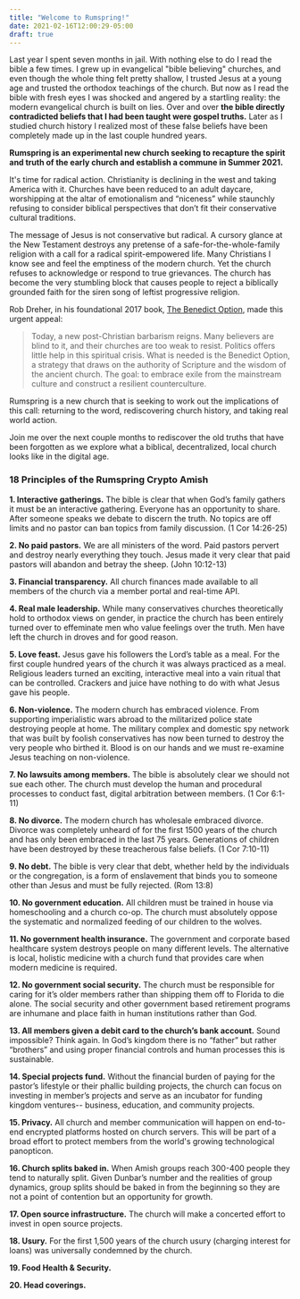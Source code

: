 ```yaml
---
title: "Welcome to Rumspring!"
date: 2021-02-16T12:00:29-05:00
draft: true
---
```


Last year I spent seven months in jail. With nothing else to do I read the bible a few times. I grew up in evangelical "bible believing" churches, and even though the whole thing felt pretty shallow, I trusted Jesus at a young age and trusted the orthodox teachings of the church. But now as I read the bible with fresh eyes I was shocked and angered by a startling reality: the modern evangelical church is built on lies. Over and over **the bible directly contradicted beliefs that I had been taught were gospel truths.** Later as I studied church history I realized most of these false beliefs have been completely made up in the last couple hundred years.

**Rumspring is an experimental new church seeking to recapture the spirit and truth of the early church and establish a commune in Summer 2021.**

It's time for radical action. Christianity is declining in the west and taking America with it. Churches have been reduced to an adult daycare, worshipping at the altar of emotionalism and “niceness” while staunchly refusing to consider biblical perspectives that don’t fit their conservative cultural traditions.

The message of Jesus is not conservative but radical. A cursory glance at the New Testament destroys any pretense of a safe-for-the-whole-family religion with a call for a radical spirit-empowered life. Many Christians I know see and feel the emptiness of the modern church. Yet the church refuses to acknowledge or respond to true grievances. The church has become the very stumbling block that causes people to reject a biblically grounded faith for the siren song of leftist progressive religion.

Rob Dreher, in his foundational 2017 book, [The Benedict Option](https://www.amazon.com/dp/B01KUCY7XI/ref=dp-kindle-redirect?_encoding=UTF8&btkr=1), made this urgent appeal:

> Today, a new post-Christian barbarism reigns. Many believers are blind to it, and their churches are too weak to resist. Politics offers little help in this spiritual crisis. What is needed is the Benedict Option, a strategy that draws on the authority of Scripture and the wisdom of the ancient church. The goal: to embrace exile from the mainstream culture and construct a resilient counterculture.

Rumspring is a new church that is seeking to work out the implications of this call: returning to the word, rediscovering church history, and taking real world action.

Join me over the next couple months to rediscover the old truths that have been forgotten as we explore what a biblical, decentralized, local church looks like in the digital age.

### 18 Principles of the Rumspring Crypto Amish ###

**1. Interactive gatherings.** The bible is clear that when God’s family gathers it must be an interactive gathering. Everyone has an opportunity to share. After someone speaks we debate to discern the truth. No topics are off limits and no pastor can ban topics from family discussion. (1 Cor 14:26-25)

**2. No paid pastors.** We are all ministers of the word. Paid pastors pervert and destroy nearly everything they touch. Jesus made it very clear that paid pastors will abandon and betray the sheep. (John 10:12-13)

**3. Financial transparency.** All church finances made available to all members of the church via a member portal and real-time API.

**4. Real male leadership.** While many conservatives churches theoretically hold to orthodox views on gender, in practice the church has been entirely turned over to effeminate men who value feelings over the truth. Men have left the church in droves and for good reason. 

**5. Love feast.** Jesus gave his followers the Lord’s table as a meal. For the first couple hundred years of the church it was always practiced as a meal. Religious leaders turned an exciting, interactive meal into a vain ritual that can be controlled. Crackers and juice have nothing to do with what Jesus gave his people.

**6. Non-violence.** The modern church has embraced violence. From supporting imperialistic wars abroad to the militarized police state destroying people at home. The military complex and domestic spy network that was built by foolish conservatives has now been turned to destroy the very people who birthed it. Blood is on our hands and we must re-examine Jesus teaching on non-violence.

**7. No lawsuits among members.** The bible is absolutely clear we should not sue each other. The church must develop the human and procedural processes to conduct fast, digital arbitration between members. (1 Cor 6:1-11)

**8. No divorce.** The modern church has wholesale embraced divorce. Divorce was completely unheard of for the first 1500 years of the church and has only been embraced in the last 75 years. Generations of children have been destroyed by these treacherous false beliefs. (1 Cor 7:10-11)

**9. No debt.** The bible is very clear that debt, whether held by the individuals or the congregation, is a form of enslavement that binds you to someone other than Jesus and must be fully rejected. (Rom 13:8)

**10. No government education.** All children must be trained in house via homeschooling and a church co-op. The church must absolutely oppose the systematic and normalized feeding of our children to the wolves.

**11. No government health insurance.** The government and corporate based healthcare system destroys people on many different levels. The alternative is local, holistic medicine with a church fund that provides care when modern medicine is required.

**12. No government social security.** The church must be responsible for caring for it’s older members rather than shipping them off to Florida to die alone. The social security and other government based retirement programs are inhumane and place faith in human institutions rather than God.

**13. All members given a debit card to the church’s bank account.** Sound impossible? Think again. In God’s kingdom there is no “father” but rather “brothers” and using proper financial controls and human processes this is sustainable.

**14. Special projects fund.** Without the financial burden of paying for the pastor’s lifestyle or their phallic building projects, the church can focus on investing in member’s projects and serve as an incubator for funding kingdom ventures-- business, education, and community projects.

**15. Privacy.** All church and member communication will happen on end-to-end encrypted platforms hosted on church servers. This will be part of a broad effort to protect members from the world's growing technological panopticon.

**16. Church splits baked in.** When Amish groups reach 300-400 people they tend to naturally split. Given Dunbar’s number and the realities of group dynamics, group splits should be baked in from the beginning so they are not a point of contention but an opportunity for growth.

**17. Open source infrastructure.** The church will make a concerted effort to invest in open source projects. 

**18. Usury.** For the first 1,500 years of the church usury (charging interest for loans) was universally condemned by the church. 

**19. Food Health & Security.**

**20. Head coverings.**

